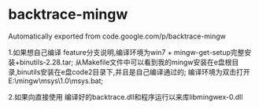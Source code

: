 # backtrace-mingw
Automatically exported from code.google.com/p/backtrace-mingw

1.如果想自己编译
feature分支说明,编译环境为win7 + mingw-get-setup完整安装+binutils-2.28.tar;
从Makefile文件中可以看到我的mingw安装在e盘根目录,binutils安装在e盘code2目录下,并且是自己编译通过的;
编译环境为双击打开E:\mingw\msys\1.0\msys.bat;

2.如果向直接使用
编译好的backtrace.dll和程序运行以来库libmingwex-0.dll
